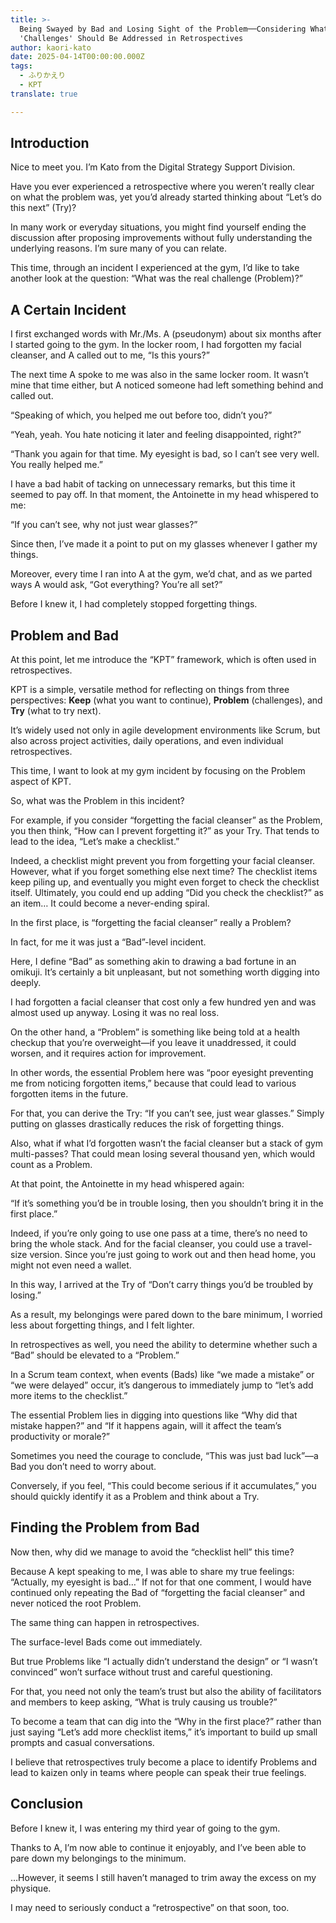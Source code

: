 ```yaml
---
title: >-
  Being Swayed by Bad and Losing Sight of the Problem──Considering What
  'Challenges' Should Be Addressed in Retrospectives
author: kaori-kato
date: 2025-04-14T00:00:00.000Z
tags:
  - ふりかえり
  - KPT
translate: true

---
```


## Introduction

Nice to meet you. I’m Kato from the Digital Strategy Support Division.

Have you ever experienced a retrospective where you weren’t really clear on what the problem was, yet you’d already started thinking about “Let’s do this next” (Try)?  

In many work or everyday situations, you might find yourself ending the discussion after proposing improvements without fully understanding the underlying reasons. I’m sure many of you can relate.  

This time, through an incident I experienced at the gym, I’d like to take another look at the question: “What was the real challenge (Problem)?”

## A Certain Incident

I first exchanged words with Mr./Ms. A (pseudonym) about six months after I started going to the gym. In the locker room, I had forgotten my facial cleanser, and A called out to me, “Is this yours?”

The next time A spoke to me was also in the same locker room. It wasn’t mine that time either, but A noticed someone had left something behind and called out.

“Speaking of which, you helped me out before too, didn’t you?”

“Yeah, yeah. You hate noticing it later and feeling disappointed, right?”

“Thank you again for that time. My eyesight is bad, so I can’t see very well. You really helped me.”

I have a bad habit of tacking on unnecessary remarks, but this time it seemed to pay off. In that moment, the Antoinette in my head whispered to me:

“If you can’t see, why not just wear glasses?”

Since then, I’ve made it a point to put on my glasses whenever I gather my things.

Moreover, every time I ran into A at the gym, we’d chat, and as we parted ways A would ask, “Got everything? You’re all set?”  

Before I knew it, I had completely stopped forgetting things.

## Problem and Bad

At this point, let me introduce the “KPT” framework, which is often used in retrospectives.

KPT is a simple, versatile method for reflecting on things from three perspectives: **Keep** (what you want to continue), **Problem** (challenges), and **Try** (what to try next).

It’s widely used not only in agile development environments like Scrum, but also across project activities, daily operations, and even individual retrospectives.

This time, I want to look at my gym incident by focusing on the Problem aspect of KPT.

So, what was the Problem in this incident?

For example, if you consider “forgetting the facial cleanser” as the Problem, you then think, “How can I prevent forgetting it?” as your Try. That tends to lead to the idea, “Let’s make a checklist.”

Indeed, a checklist might prevent you from forgetting your facial cleanser. However, what if you forget something else next time? The checklist items keep piling up, and eventually you might even forget to check the checklist itself. Ultimately, you could end up adding “Did you check the checklist?” as an item… It could become a never-ending spiral.

In the first place, is “forgetting the facial cleanser” really a Problem?

In fact, for me it was just a “Bad”-level incident.

Here, I define “Bad” as something akin to drawing a bad fortune in an omikuji. It’s certainly a bit unpleasant, but not something worth digging into deeply.

I had forgotten a facial cleanser that cost only a few hundred yen and was almost used up anyway. Losing it was no real loss.

On the other hand, a “Problem” is something like being told at a health checkup that you’re overweight—if you leave it unaddressed, it could worsen, and it requires action for improvement.

In other words, the essential Problem here was “poor eyesight preventing me from noticing forgotten items,” because that could lead to various forgotten items in the future.

For that, you can derive the Try: “If you can’t see, just wear glasses.” Simply putting on glasses drastically reduces the risk of forgetting things.

Also, what if what I’d forgotten wasn’t the facial cleanser but a stack of gym multi-passes? That could mean losing several thousand yen, which would count as a Problem.

At that point, the Antoinette in my head whispered again:

“If it’s something you’d be in trouble losing, then you shouldn’t bring it in the first place.”

Indeed, if you’re only going to use one pass at a time, there’s no need to bring the whole stack. And for the facial cleanser, you could use a travel-size version. Since you’re just going to work out and then head home, you might not even need a wallet.

In this way, I arrived at the Try of “Don’t carry things you’d be troubled by losing.”

As a result, my belongings were pared down to the bare minimum, I worried less about forgetting things, and I felt lighter.

In retrospectives as well, you need the ability to determine whether such a “Bad” should be elevated to a “Problem.”

In a Scrum team context, when events (Bads) like “we made a mistake” or “we were delayed” occur, it’s dangerous to immediately jump to “let’s add more items to the checklist.”

The essential Problem lies in digging into questions like “Why did that mistake happen?” and “If it happens again, will it affect the team’s productivity or morale?”

Sometimes you need the courage to conclude, “This was just bad luck”—a Bad you don’t need to worry about.

Conversely, if you feel, “This could become serious if it accumulates,” you should quickly identify it as a Problem and think about a Try.

## Finding the Problem from Bad

Now then, why did we manage to avoid the “checklist hell” this time?

Because A kept speaking to me, I was able to share my true feelings: “Actually, my eyesight is bad…” If not for that one comment, I would have continued only repeating the Bad of “forgetting the facial cleanser” and never noticed the root Problem.

The same thing can happen in retrospectives.

The surface-level Bads come out immediately.

But true Problems like “I actually didn’t understand the design” or “I wasn’t convinced” won’t surface without trust and careful questioning.

For that, you need not only the team’s trust but also the ability of facilitators and members to keep asking, “What is truly causing us trouble?”

To become a team that can dig into the “Why in the first place?” rather than just saying “Let’s add more checklist items,” it’s important to build up small prompts and casual conversations.

I believe that retrospectives truly become a place to identify Problems and lead to kaizen only in teams where people can speak their true feelings.

## Conclusion

Before I knew it, I was entering my third year of going to the gym.

Thanks to A, I’m now able to continue it enjoyably, and I’ve been able to pare down my belongings to the minimum.

…However, it seems I still haven’t managed to trim away the excess on my physique.

I may need to seriously conduct a “retrospective” on that soon, too.
